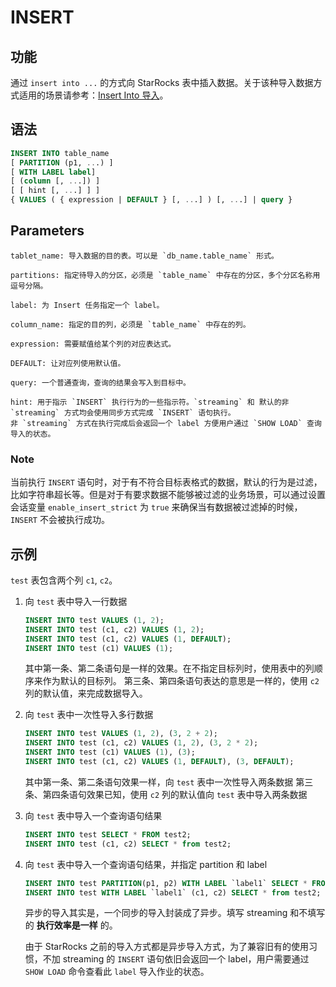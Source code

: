 # INSERT

## 功能

通过 `insert into ...` 的方式向 StarRocks 表中插入数据。关于该种导入数据方式适用的场景请参考：[Insert Into 导入](/loading/InsertInto.md)。

## 语法

```sql
INSERT INTO table_name
[ PARTITION (p1, ...) ]
[ WITH LABEL label]
[ (column [, ...]) ]
[ [ hint [, ...] ] ]
{ VALUES ( { expression | DEFAULT } [, ...] ) [, ...] | query }
```

## Parameters

```plain text
tablet_name: 导入数据的目的表。可以是 `db_name.table_name` 形式。

partitions: 指定待导入的分区，必须是 `table_name` 中存在的分区，多个分区名称用逗号分隔。

label: 为 Insert 任务指定一个 label。

column_name: 指定的目的列，必须是 `table_name` 中存在的列。

expression: 需要赋值给某个列的对应表达式。

DEFAULT: 让对应列使用默认值。

query: 一个普通查询，查询的结果会写入到目标中。

hint: 用于指示 `INSERT` 执行行为的一些指示符。`streaming` 和 默认的非 `streaming` 方式均会使用同步方式完成 `INSERT` 语句执行。
非 `streaming` 方式在执行完成后会返回一个 label 方便用户通过 `SHOW LOAD` 查询导入的状态。
```

### Note

当前执行 `INSERT` 语句时，对于有不符合目标表格式的数据，默认的行为是过滤，比如字符串超长等。但是对于有要求数据不能够被过滤的业务场景，可以通过设置会话变量 `enable_insert_strict` 为 `true` 来确保当有数据被过滤掉的时候，`INSERT` 不会被执行成功。

## 示例

`test` 表包含两个列 `c1`, `c2`。

1. 向 `test` 表中导入一行数据

    ```sql
    INSERT INTO test VALUES (1, 2);
    INSERT INTO test (c1, c2) VALUES (1, 2);
    INSERT INTO test (c1, c2) VALUES (1, DEFAULT);
    INSERT INTO test (c1) VALUES (1);
    ```

    其中第一条、第二条语句是一样的效果。在不指定目标列时，使用表中的列顺序来作为默认的目标列。
    第三条、第四条语句表达的意思是一样的，使用 `c2` 列的默认值，来完成数据导入。

2. 向 `test` 表中一次性导入多行数据

    ```sql
    INSERT INTO test VALUES (1, 2), (3, 2 + 2);
    INSERT INTO test (c1, c2) VALUES (1, 2), (3, 2 * 2);
    INSERT INTO test (c1) VALUES (1), (3);
    INSERT INTO test (c1, c2) VALUES (1, DEFAULT), (3, DEFAULT);
    ```

    其中第一条、第二条语句效果一样，向 `test` 表中一次性导入两条数据
    第三条、第四条语句效果已知，使用 `c2` 列的默认值向 `test` 表中导入两条数据

3. 向 `test` 表中导入一个查询语句结果

    ```sql
    INSERT INTO test SELECT * FROM test2;
    INSERT INTO test (c1, c2) SELECT * from test2;
    ```

4. 向 `test` 表中导入一个查询语句结果，并指定 partition 和 label

    ```sql
    INSERT INTO test PARTITION(p1, p2) WITH LABEL `label1` SELECT * FROM test2;
    INSERT INTO test WITH LABEL `label1` (c1, c2) SELECT * from test2;
    ```

    异步的导入其实是，一个同步的导入封装成了异步。填写 streaming 和不填写的 **执行效率是一样** 的。

    由于 StarRocks 之前的导入方式都是异步导入方式，为了兼容旧有的使用习惯，不加 streaming 的 `INSERT` 语句依旧会返回一个 label，用户需要通过 `SHOW LOAD` 命令查看此 `label` 导入作业的状态。
